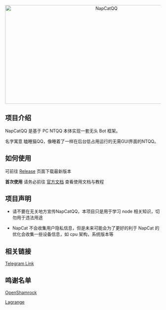 <div align="center">
  <img src="https://socialify.git.ci/NapNeko/NapCatQQ/image?description=1&language=1&logo=https%3A%2F%2Fraw.githubusercontent.com%2FNapNeko%2FNapCatQQ%2Fmain%2Flogo.png&name=1&stargazers=1&theme=Auto" alt="NapCatQQ" width="640" height="320" />
</div>

## 项目介绍

NapCatQQ 是基于 PC NTQQ 本体实现一套无头 Bot 框架。

名字寓意 瞌睡猫QQ，像睡着了一样在后台低占用运行的无需GUI界面的NTQQ。

## 如何使用

可前往 [Release](https://github.com/NapNeko/NapCatQQ/releases/) 页面下载最新版本

**首次使用** 请务必前往 [官方文档](https://napneko.github.io/) 查看使用文档与教程


## 项目声明

* 请不要在无关地方宣传NapCatQQ，本项目只是用于学习 node 相关知识，切勿用于违法用途

* NapCat 不会收集用户隐私信息，但是未来可能会为了更好的利于 NapCat 的优化会收集一些设备信息，如 cpu 架构，系统版本等
  
## 相关链接
[Telegram Link](https://t.me/+nLZEnpne-pQ1OWFl)

## 鸣谢名单

[OpenShamrock]()

[Lagrange]()

<!-- 
QQ群：545402644
-->

